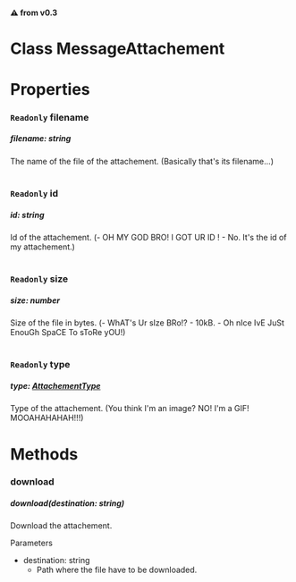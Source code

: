 #### :warning: from v0.3
# **Class MessageAttachement**

# Properties

### `Readonly` **filename**
##### filename: string
The name of the file of the attachement. (Basically that's its filename...)
#

### `Readonly` **id**
##### id: string
Id of the attachement. (- OH MY GOD BRO! I GOT UR ID ! - No. It's the id of my attachement.)
#

### `Readonly` **size**
##### size: number
Size of the file in bytes. (- WhAT's Ur sIze BRo!? - 10kB. - Oh nIce IvE JuSt EnouGh SpaCE To sToRe yOU!)
#

### `Readonly` **type**
##### type: [AttachementType](/docs/Enums/AttachementType.md)
Type of the attachement. (You think I'm an image? NO! I'm a GIF! MOOAHAHAHAH!!!)
#
# Methods

### **download**
##### download(destination: string)
Download the attachement.

Parameters
- destination: string
  - Path where the file have to be downloaded.
